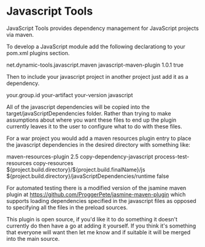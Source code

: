 Javascript Tools
====================

JavaScript Tools provides dependency management for JavaScript projects via maven.

To develop a JavaScript module add the following declarationg to your pom.xml plugins section.

<plugin>
	<groupId>net.dynamic-tools.javascript.maven</groupId>
	<artifactId>javascript-maven-plugin</artifactId>
	<version>1.0.1</version>
	<extensions>true</extensions>
</plugin>

Then to include your javascript project in another project just add it as a dependency.

 <dependency>
	<groupId>your.group.id</groupId>
	<artifactId>your-artifact</artifactId>
	<version>your-version</version>
	<type>javascript</type>
</dependency>

All of the javascript dependencies will be copied into the target/javaScriptDependencies folder. Rather than trying
to make assumptions about where you want these files to end up the plugin currently leaves it to the user to configure
what to do with these files.

For a war project you would add a maven resources plugin entry to place the javascript dependencies in the desired directory
with something like:

 <plugin>
	<artifactId>maven-resources-plugin</artifactId>
	<version>2.5</version>
	<executions>
		<execution>
			<id>copy-dependency-javascript</id>
			<phase>process-test-resources</phase>
			<goals>
				<goal>copy-resources</goal>
			</goals>
			<configuration>
				<outputDirectory>${project.build.directory}/${project.build.finalName}/js</outputDirectory>
				<resources>
					<resource>
						<directory>${project.build.directory}/javaScriptDependencies/runtime</directory>
						<filtering>false</filtering>
					</resource>
				</resources>
			</configuration>
		</execution>
	</executions>
</plugin>

For automated testing there is a modified version of the jsamine maven plugin at https://github.com/ProggerPete/jasmine-maven-plugin
which supports loading dependencies specified in the javascript files as opposed to specifying all the files in the preload
sources.

This plugin is open source, if you'd like it to do something it doesn't currently do then have a go at adding it yourself. If you
think it's something that everyone will want then let me know and if suitable it will be merged into the main source.